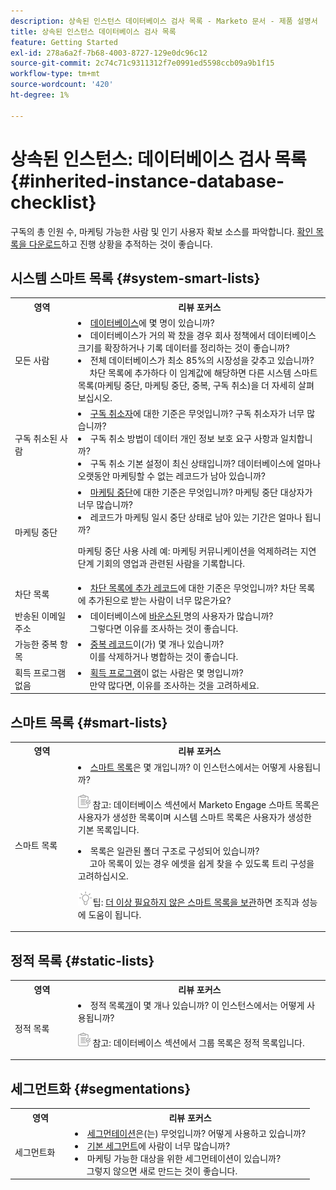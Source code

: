 ```yaml
---
description: 상속된 인스턴스 데이터베이스 검사 목록 - Marketo 문서 - 제품 설명서
title: 상속된 인스턴스 데이터베이스 검사 목록
feature: Getting Started
exl-id: 278a6a2f-7b68-4003-8727-129e0dc96c12
source-git-commit: 2c74c71c9311312f7e0991ed5598ccb09a9b1f15
workflow-type: tm+mt
source-wordcount: '420'
ht-degree: 1%

---
```


# 상속된 인스턴스: 데이터베이스 검사 목록 {#inherited-instance-database-checklist}

구독의 총 인원 수, 마케팅 가능한 사람 및 인기 사용자 확보 소스를 파악합니다. [확인 목록을 다운로드](/help/marketo/getting-started/inheriting-a-marketo-engage-instance/assets/adobe-marketo-engage-inherited-instance-admin-checklist.xlsx)하고 진행 상황을 추적하는 것이 좋습니다.

## 시스템 스마트 목록 {#system-smart-lists}

<table style="table-layout:auto"> 
 <tbody> 
  <tr> 
   <th style="width:20%">영역</th> 
   <th>리뷰 포커스</th>
  </tr> 
  <tr> 
   <td>모든 사람</td> 
   <td><li><a href="/help/marketo/product-docs/core-marketo-concepts/smart-lists-and-static-lists/managing-people-in-smart-lists/database-dashboard.md" target="_blank">데이터베이스</a>에 몇 명이 있습니까?</li>
<li>데이터베이스가 거의 꽉 찼을 경우 회사 정책에서 데이터베이스 크기를 확장하거나 기록 데이터를 정리하는 것이 좋습니까?</li>
<li>전체 데이터베이스가 최소 85%의 시장성을 갖추고 있습니까? 
<br/>     차단 목록에 추가하다 이 임계값에 해당하면 다른 시스템 스마트 목록(마케팅 중단, 마케팅 중단, 중복, 구독 취소)을 더 자세히 살펴보십시오.</li></td>
  </tr>
  <tr> 
   <td>구독 취소된 사람</td> 
   <td><li><a href="/help/marketo/product-docs/email-marketing/deliverability/understanding-unsubscribe.md#marketing-suspended" target="_blank">구독 취소자</a>에 대한 기준은 무엇입니까? 구독 취소자가 너무 많습니까?</li>
<li>구독 취소 방법이 데이터 개인 정보 보호 요구 사항과 일치합니까?</li>
<li>구독 취소 기본 설정이 최신 상태입니까? 데이터베이스에 얼마나 오랫동안 마케팅할 수 없는 레코드가 남아 있습니까?</li></td>
  </tr>
  <tr> 
   <td>마케팅 중단</td> 
   <td><li><a href="/help/marketo/product-docs/email-marketing/deliverability/durable-unsubscribe.md#marketing-suspended" target="_blank">마케팅 중단</a>에 대한 기준은 무엇입니까? 마케팅 중단 대상자가 너무 많습니까?</li>
<li>레코드가 마케팅 일시 중단 상태로 남아 있는 기간은 얼마나 됩니까?</li>
<p>마케팅 중단 사용 사례 예: 마케팅 커뮤니케이션을 억제하려는 지연 단계 기회의 영업과 관련된 사람을 기록합니다.</td>
  </tr>
   <tr> 
   <td>차단 목록</td> 
   <td><li><a href="/help/marketo/product-docs/core-marketo-concepts/smart-lists-and-static-lists/managing-people-in-smart-lists/add-person-to-blocklist.md" target="_blank">차단 목록에 추가 레코드</a>에 대한 기준은 무엇입니까? 차단 목록에 추가된으로 받는 사람이 너무 많은가요?</li></td>
  </tr>
  <tr> 
   <td>반송된 이메일 주소</td> 
   <td><li>데이터베이스에 <a href="/help/marketo/product-docs/email-marketing/deliverability/hard-and-soft-bounces-in-email.md" target="_blank">바운스된 </a>명의 사용자가 많습니까?
   <br/>     그렇다면 이유를 조사하는 것이 좋습니다.</li></td></li></td>
  </tr>
  <tr> 
   <td>가능한 중복 항목</td> 
   <td><li><a href="/help/marketo/product-docs/core-marketo-concepts/smart-lists-and-static-lists/managing-people-in-smart-lists/find-and-merge-duplicate-people.md" target="_blank">중복 레코드</a>이(가) 몇 개나 있습니까?
   <br/>     이를 삭제하거나 병합하는 것이 좋습니다.</li></td>
  </tr>
   <tr> 
   <td>획득 프로그램 없음</td> 
   <td><li><a href="/help/marketo/product-docs/core-marketo-concepts/programs/creating-programs/understanding-program-membership.md#acquisition-program" target="_blank">획득 프로그램</a>이 없는 사람은 몇 명입니까?
   <br/>     만약 많다면, 이유를 조사하는 것을 고려하세요.</li></td>
  </tr>
 </tbody> 
</table>

## 스마트 목록 {#smart-lists}

<table style="table-layout:auto"> 
 <tbody> 
  <tr> 
   <th style="width:20%">영역</th> 
   <th>리뷰 포커스</th>
  </tr> 
  <tr> 
   <td>스마트 목록</td> 
   <td><li><a href="/help/marketo/product-docs/core-marketo-concepts/smart-lists-and-static-lists/understanding-smart-lists.md" target="_blank">스마트 목록</a>은 몇 개입니까? 이 인스턴스에서는 어떻게 사용됩니까?</li>
   <p><img src="assets/note-icon.png" alt="메모 아이콘"> 참고: 데이터베이스 섹션에서 Marketo Engage 스마트 목록은 사용자가 생성한 목록이며 시스템 스마트 목록은 사용자가 생성한 기본 목록입니다.
<li>목록은 일관된 폴더 구조로 구성되어 있습니까? 
<br/>     고아 목록이 있는 경우 에셋을 쉽게 찾을 수 있도록 트리 구성을 고려하십시오.</li>
<p><img src="assets/tip-icon.png" alt="팁 아이콘">팁: <a href="/help/marketo/product-docs/core-marketo-concepts/miscellaneous/understanding-folders.md#archive-a-folder" target="_blank">더 이상 필요하지 않은 스마트 목록을 보관</a>하면 조직과 성능에 도움이 됩니다.</td>
  </tr>
 </tbody> 
</table>

## 정적 목록 {#static-lists}

<table style="table-layout:auto"> 
 <tbody> 
  <tr> 
   <th style="width:20%">영역</th> 
   <th>리뷰 포커스</th>
  </tr> 
  <tr> 
   <td>정적 목록</td> 
   <td><li>정적 목록<a href="/help/marketo/product-docs/core-marketo-concepts/smart-lists-and-static-lists/static-lists/understanding-static-lists.md" target="_blank">개</a>이 몇 개나 있습니까? 이 인스턴스에서는 어떻게 사용됩니까?</li>
   <p><img src="assets/note-icon.png" alt="메모 아이콘"> 참고: 데이터베이스 섹션에서 그룹 목록은 정적 목록입니다.</td>
  </tr>
 </tbody> 
</table>

## 세그먼트화 {#segmentations}

<table style="table-layout:auto"> 
 <tbody> 
  <tr> 
   <th style="width:20%">영역</th> 
   <th>리뷰 포커스</th>
  </tr> 
  <tr> 
   <td>세그먼트화</td> 
   <td><li><a href="/help/marketo/product-docs/personalization/segmentation-and-snippets/segmentation/create-a-segmentation.md" target="_blank">세그먼테이션</a>은(는) 무엇입니까? 어떻게 사용하고 있습니까?</li>
<li><a href="/help/marketo/product-docs/personalization/segmentation-and-snippets/segmentation/segmentation-order-priority.md" target="_blank">기본 세그먼트</a>에 사람이 너무 많습니까?</li>
<li>마케팅 가능한 대상을 위한 세그먼테이션이 있습니까? 
<br/>     그렇지 않으면 새로 만드는 것이 좋습니다.</li></td>
  </tr>
 </tbody> 
</table>
